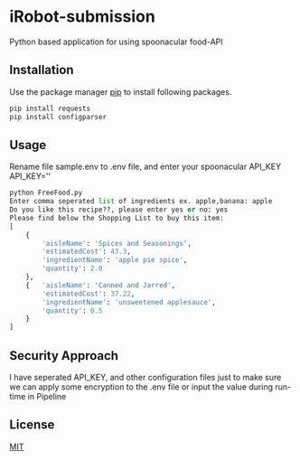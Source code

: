 # iRobot-submission

Python based application for using spoonacular food-API

## Installation

Use the package manager [pip](https://pip.pypa.io/en/stable/) to install following packages.

```bash
pip install requests
pip install configparser
```

## Usage
Rename file sample.env to .env file, and enter your spoonacular API_KEY 
API_KEY=''

```python
python FreeFood.py
Enter comma seperated list of ingredients ex. apple,banana: apple
Do you like this recipe??, please enter yes or no: yes
Please find below the Shopping List to buy this item:
[
    {
        'aisleName': 'Spices and Seasonings',
        'estimatedCost': 43.3,
        'ingredientName': 'apple pie spice',
        'quantity': 2.0
    },
    {   'aisleName': 'Canned and Jarred',
        'estimatedCost': 37.22,
        'ingredientName': 'unsweetened applesauce',
        'quantity': 0.5
    }
]
```
## Security Approach
I have seperated API_KEY, and other configuration files just to make sure we can apply some encryption to the .env file or input the value during run-time in Pipeline

## License
[MIT](https://choosealicense.com/licenses/mit/)
